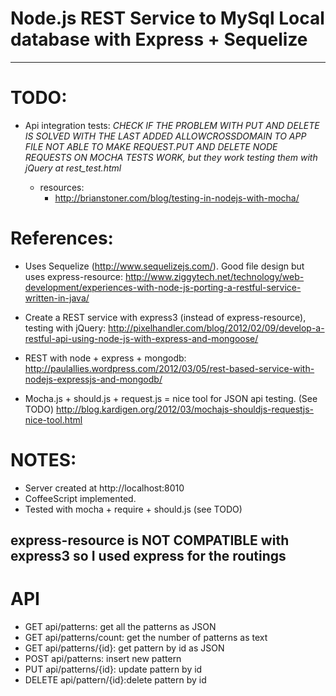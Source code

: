 Node.js REST Service to MySql Local database with Express + Sequelize
=====================================================================
----------------
TODO:
=====
- Api integration tests:
	*CHECK IF THE PROBLEM WITH PUT AND DELETE IS SOLVED WITH THE LAST ADDED ALLOWCROSSDOMAIN TO APP FILE*
	*NOT ABLE TO MAKE REQUEST.PUT AND DELETE NODE REQUESTS ON MOCHA TESTS WORK, but they work testing them with jQuery at rest_test.html*
	
	- resources:
		- http://brianstoner.com/blog/testing-in-nodejs-with-mocha/

References:
===========
- Uses Sequelize (http://www.sequelizejs.com/). Good file design but uses express-resource: http://www.ziggytech.net/technology/web-development/experiences-with-node-js-porting-a-restful-service-written-in-java/

- Create a REST service with express3 (instead of express-resource), testing with jQuery: http://pixelhandler.com/blog/2012/02/09/develop-a-restful-api-using-node-js-with-express-and-mongoose/

- REST with node + express + mongodb: http://paulallies.wordpress.com/2012/03/05/rest-based-service-with-nodejs-expressjs-and-mongodb/

- Mocha.js + should.js + request.js = nice tool for JSON api testing. (See TODO) http://blog.kardigen.org/2012/03/mochajs-shouldjs-requestjs-nice-tool.html

NOTES:
=====
- Server created at http://localhost:8010
- CoffeeScript implemented.
- Tested with mocha + require + should.js (see TODO)

express-resource is NOT COMPATIBLE with express3 so I used express for the routings
----------------
API
===
- GET api/patterns: 			get all the patterns as JSON
- GET api/patterns/count: get the number of patterns as text
- GET api/patterns/{id}: 	get pattern by id as JSON
- POST api/patterns: 			insert new pattern
- PUT api/patterns/{id}: 	update pattern by id
- DELETE api/pattern/{id}:delete pattern by id




